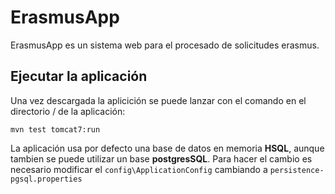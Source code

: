 # ErasmusApp

ErasmusApp es un sistema web para el procesado de solicitudes erasmus.

## Ejecutar la aplicación

Una vez descargada la aplicición se puede lanzar con el comando en el directorio / de la aplicación:

`mvn test tomcat7:run`

La aplicación usa por defecto una base de datos en memoria **HSQL**, aunque tambien se puede utilizar un base **postgresSQL**. Para hacer el cambio es necesario modificar el `config\ApplicationConfig` cambiando a `persistence-pgsql.properties`
